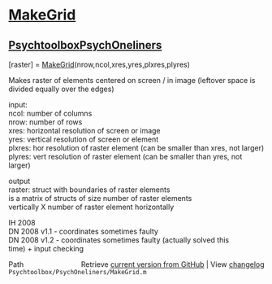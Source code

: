 # [MakeGrid](MakeGrid)
## [Psychtoolbox](Psychtoolbox)[PsychOneliners](PsychOneliners)

[raster] = [MakeGrid](MakeGrid)(nrow,ncol,xres,yres,plxres,plyres)  
  
Makes raster of elements centered on screen / in image (leftover space is  
divided equally over the edges)  
  
input:  
  ncol:   number of columns  
  nrow:   number of rows  
  xres:   horizontal resolution of screen or image  
  yres:   vertical resolution of screen or element  
  plxres: hor resolution of raster element (can be smaller than xres, not larger)  
  plyres: vert resolution of raster element (can be smaller than yres, not  
          larger)  
  
output  
  raster: struct with boundaries of raster elements  
          is a matrix of structs of size number of raster elements  
          vertically X number of raster element horizontally  
  
IH    2008  
DN    2008 v1.1 - coordinates sometimes faulty  
DN    2008 v1.2 - coordinates sometimes faulty (actually solved this  
                  time) + input checking  




<div class="code_header" style="text-align:right;">
  <span style="float:left;">Path&nbsp;&nbsp;</span> <span class="counter">Retrieve <a href=
  "https://raw.github.com/Psychtoolbox-3/Psychtoolbox-3/beta/Psychtoolbox/PsychOneliners/MakeGrid.m">current version from GitHub</a> | View <a href=
  "https://github.com/Psychtoolbox-3/Psychtoolbox-3/commits/beta/Psychtoolbox/PsychOneliners/MakeGrid.m">changelog</a></span>
</div>
<div class="code">
  <code>Psychtoolbox/PsychOneliners/MakeGrid.m</code>
</div>


